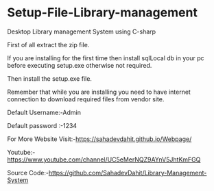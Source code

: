 # Setup-File-Library-management
Desktop Library management System using C-sharp

First of all extract the zip file.

If you are installing for the first time then install sqlLocal db in your pc before executing setup.exe otherwise not required.

Then install the setup.exe file.

Remember that while you are installing you need to have internet connection to download required files from vendor site.

Default Username:-Admin

Default password :-1234

For More Website Visit:-https://sahadevdahit.github.io/Webpage/

Youtube:-https://www.youtube.com/channel/UC5eMerNQZ9AYnV5JhtKmFGQ

Source Code:-https://github.com/SahadevDahit/Library-Management-System

